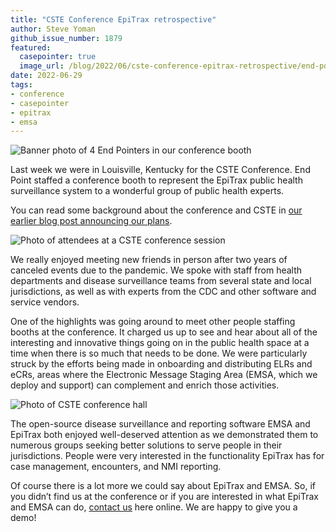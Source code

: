 ```yaml
---
title: "CSTE Conference EpiTrax retrospective"
author: Steve Yoman
github_issue_number: 1879
featured:
  casepointer: true
  image_url: /blog/2022/06/cste-conference-epitrax-retrospective/end-pointers-booth-cste.webp
date: 2022-06-29
tags:
- conference
- casepointer
- epitrax
- emsa
---
```


![Banner photo of 4 End Pointers in our conference booth](/blog/2022/06/cste-conference-epitrax-retrospective/end-pointers-booth-cste.webp)

Last week we were in Louisville, Kentucky for the CSTE Conference. End Point staffed a conference booth to represent the EpiTrax public health surveillance system to a wonderful group of public health experts.

You can read some background about the conference and CSTE in [our earlier blog post announcing our plans](/blog/2022/06/booth-at-cste-conference/).

![Photo of attendees at a CSTE conference session](/blog/2022/06/cste-conference-epitrax-retrospective/attendees.webp)

We really enjoyed meeting new friends in person after two years of canceled events due to the pandemic. We spoke with staff from health departments and disease surveillance teams from several state and local jurisdictions, as well as with experts from the CDC and other software and service vendors.

One of the highlights was going around to meet other people staffing booths at the conference. It charged us up to see and hear about all of the interesting and innovative things going on in the public health space at a time when there is so much that needs to be done. We were particularly struck by the efforts being made in onboarding and distributing ELRs and eCRs, areas where the Electronic Message Staging Area (EMSA, which we deploy and support) can complement and enrich those activities.

![Photo of CSTE conference hall](/blog/2022/06/cste-conference-epitrax-retrospective/conference-hall.webp)

The open-source disease surveillance and reporting software EMSA and EpiTrax both enjoyed well-deserved attention as we demonstrated them to numerous groups seeking better solutions to serve people in their jurisdictions. People were very interested in the functionality EpiTrax has for case management, encounters, and NMI reporting.

Of course there is a lot more we could say about EpiTrax and EMSA. So, if you didn’t find us at the conference or if you are interested in what EpiTrax and EMSA can do, [contact us](/contact/) here online. We are happy to give you a demo!
